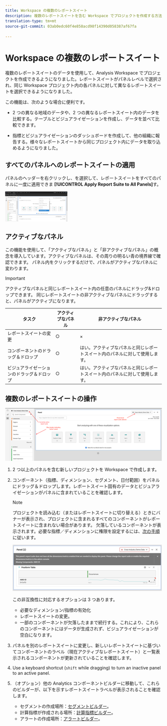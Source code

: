 ```yaml
---
title: Workspace の複数のレポートスイート
description: 複数のレポートスイートを含む Workspace でプロジェクトを作成する方法と理由を説明する
translation-type: tm+mt
source-git-commit: 03ab0edc60f4e858acd98f14390d058387af67fa

---
```



# Workspace の複数のレポートスイート

複数のレポートスイートのデータを使用して、Analysis Workspace でプロジェクトを作成できるようになりました。レポートスイートがパネルレベルで選択され、同じ Workspace プロジェクト内の各パネルに対して異なるレポートスイートを選択できるようになりました。

この機能は、次のような場合に便利です。

* 2 つの異なる地域のデータや、2 つの異なるレポートスイート内のデータを比較する。テーブルとビジュアライゼーションを作成し、データを並べて比較できます。

* 指標とビジュアライゼーションのダッシュボードを作成して、他の組織に報告する。様々なレポートスイートから同じプロジェクト内にデータを取り込めるようになりました。

## すべてのパネルへのレポートスイートの適用

パネルのヘッダーを右クリックし、を選択して、レポートスイートをすべてのパネルに一度に適用できま **[!UICONTROL Apply Report Suite to All Panels]**&#x200B;す。

![](assets/apply-rs-all-panels.png)

## アクティブなパネル

この機能を使用して、「アクティブなパネル」と「非アクティブなパネル」の概念を導入しています。アクティブなパネルは、その周りの明るい青の境界線で確認できます。 パネル内をクリックするだけで、パネルがアクティブなパネルに変わります。

>[!IMPORTANT]
>アクティブなパネルと同じレポートスイート内の任意のパネルにドラッグ&amp;ドロップできます。 同じレポートスイートの非アクティブなパネルにドラッグすると、パネルがアクティブになります。

| タスク | アクティブなパネル | 非アクティブなパネル |
|---|---|---|
| レポートスイートの変更 | ○ | × |
| コンポーネントのドラッグ＆ドロップ | ○ | はい。アクティブなパネルと同じレポートスイート内のパネルに対して使用します。 |
| ビジュアライゼーションのドラッグ＆ドロップ | ○ | はい。アクティブなパネルと同じレポートスイート内のパネルに対して使用します。 |

## 複数のレポートスイートの操作

![](assets/mrs-ui.png)

1. 2 つ以上のパネルを含む新しいプロジェクトを Workspace で作成します。

1. コンポーネント（指標、ディメンション、セグメント、日付範囲）をパネルにドラッグ＆ドロップします。レポートスイート固有のデータとビジュアライゼーションがパネルに含まれていることを確認します。


   >[!NOTE]
   >プロジェクトを読み込む（またはレポートスイートに切り替える）ときにバナーが表示され、プロジェクトに含まれるすべてのコンポーネントがレポートスイートに含まれない場合があります。 欠落しているコンポーネントが表示されます。必要な指標／ディメンションに権限を設定するには、[次の手順](/help/admin/admin-console/permissions/product-profile.md)に従います。

   ![](assets/incompat-rs.png)

   この非互換性に対応するオプションは 3 つあります。
   * 必要なディメンション/指標の有効化
   * レポートスイートの変更。
   * 一部のコンポーネントが欠落したままで続行する。これにより、これらのコンポーネントにはデータが生成されず、ビジュアライゼーションが空白になります。

1. パネルを別のレポートスイートに変更し、新しいレポートスイートに基づいてコンポーネントのラベル（現在アクティブなレポートスイート）と一覧表示されるコンポーネントが更新されていることを確認します。

1. Use a keyboard shortcut (`shift` while dragging) to turn an inactive panel to an active panel.

1. （オプション）他の Analytics コンポーネントビルダーに移動して、これらのビルダーが、以下を示すレポートスイートラベルが表示されることを確認します。

   * セグメントの作成場所：[セグメントビルダー](https://docs.adobe.com/content/help/en/analytics/components/segmentation/segmentation-workflow/seg-build.html)。
   * 計算指標が作成される場所：[計算指標ビルダー](https://docs.adobe.com/content/help/en/analytics/components/calculated-metrics/calcmetric-workflow/cm-build-metrics.html)。
   * アラートの作成場所：[アラートビルダー](https://docs.adobe.com/content/help/en/analytics/components/alerts/alert-builder.html)。